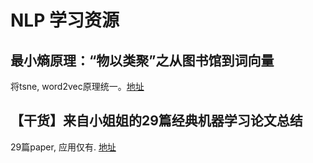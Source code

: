 # NLP 学习资源

## 最小熵原理：“物以类聚”之从图书馆到词向量
将tsne, word2vec原理统一。[地址](https://mp.weixin.qq.com/s/Kk96-p1L8S6G2YOf46I97g)

## 【干货】来自小姐姐的29篇经典机器学习论文总结
29篇paper, 应用仅有. [地址](https://mp.weixin.qq.com/s/jlws8gmgDMaVIlHz76H3uA)